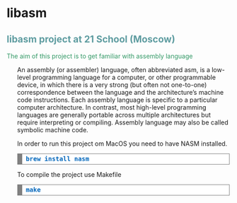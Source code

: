 # libasm
<h2 style="color: #5e9ca0;">libasm project at 21 School (Moscow)</h2>

<p style="color: #af00a0;"><span style="color: #339966;">The aim of this project is to get familiar with assembly language</span></p>
<ul>
An assembly (or assembler) language, often abbreviated asm, is a low-level programming
language for a computer, or other programmable device, in which there is a very strong
(but often not one-to-one) correspondence between the language and the architecture’s
machine code instructions. Each assembly language is specific to a particular computer
architecture. In contrast, most high-level programming languages are generally portable
across multiple architectures but require interpreting or compiling. Assembly language
may also be called symbolic machine code.</li>

<p>In order to run this project om MacOS you need to have NASM installed.</p>

<div style="background: #ffffff; overflow:auto;width:auto;border:solid gray;border-width:.1em .1em .1em .8em;padding:.2em .6em;"><pre style="margin: 0; line-height: 125%"><span style="color: #0066BB; font-weight: bold">brew install nasm</span>
</pre></div> 

To compile the project use Makefile
<div style="background: #ffffff; overflow:auto;width:auto;border:solid gray;border-width:.1em .1em .1em .8em;padding:.2em .6em;"><pre style="margin: 0; line-height: 125%"><span style="color: #0066BB; font-weight: bold">make</span>
</pre></div> 
